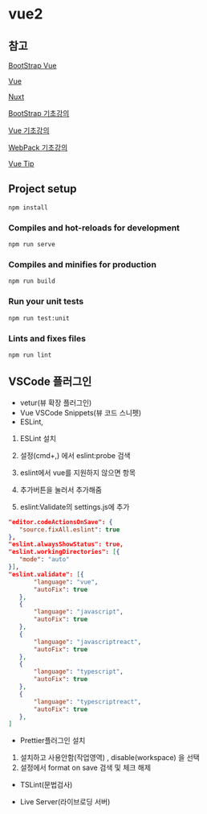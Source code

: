 # vue2

## 참고

[BootStrap Vue](https://bootstrap-vue.org/)

[Vue](https://kr.vuejs.org/v2/guide/index.html)

[Nuxt](https://nuxtjs.org)

[BootStrap 기초강의](https://www.youtube.com/watch?v=5ETqQWvwXV4)

[Vue 기초강의](https://www.youtube.com/watch?v=sqH0u8wN4Rs)

[WebPack 기초강의](https://www.youtube.com/watch?v=rbmUFHZt3sg)

[Vue Tip](https://jess2.xyz/vue/vue-tip/)

## Project setup
```
npm install
```

### Compiles and hot-reloads for development
```
npm run serve
```

### Compiles and minifies for production
```
npm run build
```

### Run your unit tests
```
npm run test:unit
```

### Lints and fixes files
```
npm run lint
```


## VSCode 플러그인

- vetur(뷰 확장 플러그인)
- Vue VSCode Snippets(뷰 코드 스니펫)
- ESLint, 

 1. ESLint 설치
 2. 설정(cmd+,) 에서 eslint:probe 검색
 3. eslint에서 vue를 지원하지 않으면 항목 
 4. 추가버튼을 눌러서 추가해줌

 5. eslint:Validate의 settings.js에 추가
 ```json
 "editor.codeActionsOnSave": {
    "source.fixAll.eslint": true
},
"eslint.alwaysShowStatus": true,
"eslint.workingDirectories": [{
    "mode": "auto"
}],
"eslint.validate": [{
        "language": "vue",
        "autoFix": true
    },
    {
        "language": "javascript",
        "autoFix": true
    },
    {
        "language": "javascriptreact",
        "autoFix": true
    },
    {
        "language": "typescript",
        "autoFix": true
    },
    {
        "language": "typescriptreact",
        "autoFix": true
    },
]
 ```

- Prettier플러그인 설치
1. 설치하고 사용안함(작업영역) , disable(workspace) 을 선택
2. 설정에서 format on save 검색 및 체크 해제

- TSLint(문법검사)



- Live Server(라이브로딩 서버)